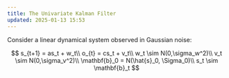 ```yaml
---
title: The Univariate Kalman Filter
updated: 2025-01-13 15:53
---
```


Consider a linear dynamical system observed in Gaussian noise:

$$
s_{t+1} = as_t + w_t\\
o_{t} = cs_t + v_t\\
w_t \sim N(0,\sigma_w^2)\\
v_t \sim N(0,\sigma_v^2)\\
\mathbf{b}_0 = N(\hat{s}_0, \Sigma_0)\\
s_t \sim \mathbf{b}_t
$$
